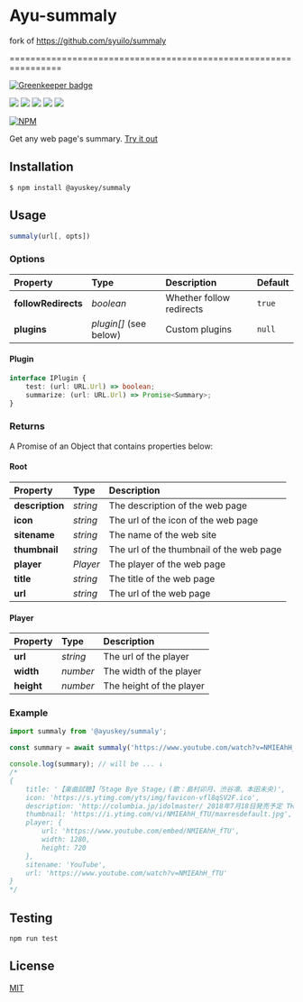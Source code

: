 # Ayu-summaly

 fork of <https://github.com/syuilo/summaly>

================================================================

[![Greenkeeper badge](https://badges.greenkeeper.io/syuilo/summaly.svg)](https://greenkeeper.io/)

[![][npm-badge]][npm-link]
[![][mit-badge]][mit]
[![][actions-badge]][actions-link]
[![][himawari-badge]][himasaku]
[![][sakurako-badge]][himasaku]

[![NPM](https://nodei.co/npm/@ayuskey/summaly.png?downloads=true&downloadRank=true&stars=true)](https://www.npmjs.com/package/@ayuskey/summaly)

Get any web page's summary. [Try it out](https://runkit.com/npm/summaly)

Installation
----------------------------------------------------------------
`$ npm install @ayuskey/summaly`

Usage
----------------------------------------------------------------
``` javascript
summaly(url[, opts])
```

### Options

| Property            | Type                   | Description              | Default |
| :------------------ | :--------------------- | :----------------------- | :------ |
| **followRedirects** | *boolean*              | Whether follow redirects | `true`  |
| **plugins**         | *plugin[]* (see below) | Custom plugins           | `null`  |

#### Plugin

``` typescript
interface IPlugin {
	test: (url: URL.Url) => boolean;
	summarize: (url: URL.Url) => Promise<Summary>;
}
```

### Returns

A Promise of an Object that contains properties below:

#### Root

| Property        | Type     | Description                              |
| :-------------- | :------- | :--------------------------------------- |
| **description** | *string* | The description of the web page          |
| **icon**        | *string* | The url of the icon of the web page      |
| **sitename**    | *string* | The name of the web site                 |
| **thumbnail**   | *string* | The url of the thumbnail of the web page |
| **player**      | *Player* | The player of the web page               |
| **title**       | *string* | The title of the web page                |
| **url**         | *string* | The url of the web page                  |

#### Player

| Property        | Type     | Description                              |
| :-------------- | :------- | :--------------------------------------- |
| **url**         | *string* | The url of the player                    |
| **width**       | *number* | The width of the player                  |
| **height**      | *number* | The height of the player                 |

### Example

``` javascript
import summaly from '@ayuskey/summaly';

const summary = await summaly('https://www.youtube.com/watch?v=NMIEAhH_fTU');

console.log(summary); // will be ... ↓
/*
{
	title: '【楽曲試聴】「Stage Bye Stage」(歌：島村卯月、渋谷凛、本田未央)',
	icon: 'https://s.ytimg.com/yts/img/favicon-vfl8qSV2F.ico',
	description: 'http://columbia.jp/idolmaster/ 2018年7月18日発売予定 THE IDOLM@STER CINDERELLA GIRLS CG STAR LIVE Stage Bye Stage 歌：島村卯月、渋谷凛、本田未央 COCC-17495［CD1枚組］ ￥1,200＋税 収録内容 Tr...',
	thumbnail: 'https://i.ytimg.com/vi/NMIEAhH_fTU/maxresdefault.jpg',
	player: {
		url: 'https://www.youtube.com/embed/NMIEAhH_fTU',
		width: 1280,
		height: 720
	},
	sitename: 'YouTube',
	url: 'https://www.youtube.com/watch?v=NMIEAhH_fTU'
}
*/
```

Testing
----------------------------------------------------------------
`npm run test`

License
----------------------------------------------------------------
[MIT](LICENSE)

[npm-link]:       https://www.npmjs.com/package/@ayuskey/summaly
[npm-badge]:      https://img.shields.io/npm/v/@ayuskey/summaly.svg?style=flat-square
[mit]:            http://opensource.org/licenses/MIT
[mit-badge]:      https://img.shields.io/badge/license-MIT-444444.svg?style=flat-square
[actions-link]:    https://github.com/TeamBlackCrystal/summaly/actions
[actions-badge]:   https://img.shields.io/github/workflow/status/TeamBlackCrystal/summaly/Node.js%20CI?style=flat-square
[himasaku]:       https://himasaku.net
[himawari-badge]: https://img.shields.io/badge/%E5%8F%A4%E8%B0%B7-%E5%90%91%E6%97%A5%E8%91%B5-1684c5.svg?style=flat-square
[sakurako-badge]: https://img.shields.io/badge/%E5%A4%A7%E5%AE%A4-%E6%AB%BB%E5%AD%90-efb02a.svg?style=flat-square
